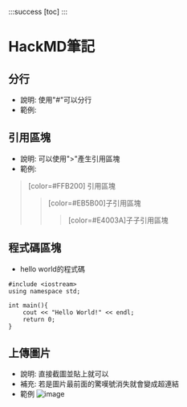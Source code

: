 :::success
[toc]
:::

# HackMD筆記

## 分行
- 說明: 使用"#"可以分行
- 範例:

## 引用區塊
- 說明: 可以使用">"產生引用區塊
- 範例: 
>   [color=#FFB200] 引用區塊
>>  [color=#EB5B00]子引用區塊
>>> [color=#E4003A]子子引用區塊

## 程式碼區塊
- hello world的程式碼

```cpp=
#include <iostream>
using namespace std;

int main(){
    cout << "Hello World!" << endl;
    return 0;
}
```

## 上傳圖片
- 說明: 直接截圖並貼上就可以
- 補充: 若是圖片最前面的驚嘆號消失就會變成超連結
- 範例
![image](https://hackmd.io/_uploads/BkJAZptDC.png)
